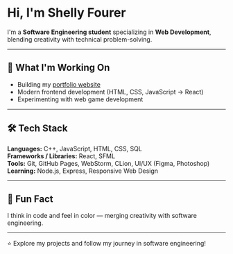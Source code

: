 # Hi, I'm Shelly Fourer  

I'm a **Software Engineering student** specializing in **Web Development**, blending creativity with technical problem-solving.  

---

## 🚀 What I'm Working On
- Building my [portfolio website](https://shellyfourer.github.io/shellyfourer-portfolio)  
- Modern frontend development (HTML, CSS, JavaScript → React)  
- Experimenting with web game development

---

## 🛠️ Tech Stack

**Languages:** C++, JavaScript, HTML, CSS, SQL  
**Frameworks / Libraries:** React, SFML  
**Tools:** Git, GitHub Pages, WebStorm, CLion, UI/UX (Figma, Photoshop)  
**Learning:** Node.js, Express, Responsive Web Design  

---

## 🎯 Fun Fact
I think in code and feel in color — merging creativity with software engineering.  

---

⭐️ Explore my projects and follow my journey in software engineering!
